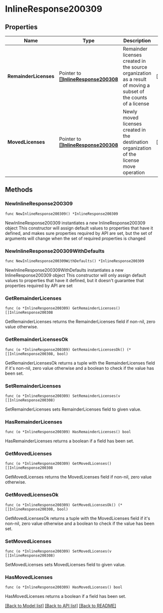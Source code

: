 # InlineResponse200309

## Properties

Name | Type | Description | Notes
------------ | ------------- | ------------- | -------------
**RemainderLicenses** | Pointer to [**[]InlineResponse200308**](InlineResponse200308.md) | Remainder licenses created in the source organization as a result of moving a subset of the counts of a license | [optional] 
**MovedLicenses** | Pointer to [**[]InlineResponse200308**](InlineResponse200308.md) | Newly moved licenses created in the destination organization of the license move operation | [optional] 

## Methods

### NewInlineResponse200309

`func NewInlineResponse200309() *InlineResponse200309`

NewInlineResponse200309 instantiates a new InlineResponse200309 object
This constructor will assign default values to properties that have it defined,
and makes sure properties required by API are set, but the set of arguments
will change when the set of required properties is changed

### NewInlineResponse200309WithDefaults

`func NewInlineResponse200309WithDefaults() *InlineResponse200309`

NewInlineResponse200309WithDefaults instantiates a new InlineResponse200309 object
This constructor will only assign default values to properties that have it defined,
but it doesn't guarantee that properties required by API are set

### GetRemainderLicenses

`func (o *InlineResponse200309) GetRemainderLicenses() []InlineResponse200308`

GetRemainderLicenses returns the RemainderLicenses field if non-nil, zero value otherwise.

### GetRemainderLicensesOk

`func (o *InlineResponse200309) GetRemainderLicensesOk() (*[]InlineResponse200308, bool)`

GetRemainderLicensesOk returns a tuple with the RemainderLicenses field if it's non-nil, zero value otherwise
and a boolean to check if the value has been set.

### SetRemainderLicenses

`func (o *InlineResponse200309) SetRemainderLicenses(v []InlineResponse200308)`

SetRemainderLicenses sets RemainderLicenses field to given value.

### HasRemainderLicenses

`func (o *InlineResponse200309) HasRemainderLicenses() bool`

HasRemainderLicenses returns a boolean if a field has been set.

### GetMovedLicenses

`func (o *InlineResponse200309) GetMovedLicenses() []InlineResponse200308`

GetMovedLicenses returns the MovedLicenses field if non-nil, zero value otherwise.

### GetMovedLicensesOk

`func (o *InlineResponse200309) GetMovedLicensesOk() (*[]InlineResponse200308, bool)`

GetMovedLicensesOk returns a tuple with the MovedLicenses field if it's non-nil, zero value otherwise
and a boolean to check if the value has been set.

### SetMovedLicenses

`func (o *InlineResponse200309) SetMovedLicenses(v []InlineResponse200308)`

SetMovedLicenses sets MovedLicenses field to given value.

### HasMovedLicenses

`func (o *InlineResponse200309) HasMovedLicenses() bool`

HasMovedLicenses returns a boolean if a field has been set.


[[Back to Model list]](../README.md#documentation-for-models) [[Back to API list]](../README.md#documentation-for-api-endpoints) [[Back to README]](../README.md)


